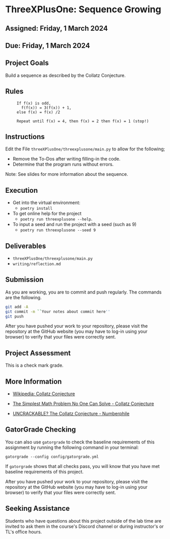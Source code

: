 # ThreeXPlusOne: Sequence Growing

## Assigned: Friday, 1 March 2024

## Due: Friday, 1 March 2024

## Project Goals

Build a sequence as described by the Collatz Conjecture.

## Rules

```
	 If f(x) is odd,
       f(f(x)) = 3(f(x)) + 1,
	 else f(x) = f(x) /2

	 Repeat until f(x) = 4, then f(x) = 2 then f(x) = 1 (stop!)
```

## Instructions

Edit the File `threeXPlusOne/threexplusone/main.py` to allow for the following;

* Remove the To-Dos after writing filling-in the code.
* Determine that the program runs without errors.

Note: See slides for more information about the sequence.

## Execution

* Get into the virtual environment:
   + `poetry install`
* To get online help for the project
   + `poetry run threexplusone --help`. 
* To input a seed and run the project with a seed (such as 9)
   + `poetry run threexplusone --seed 9`

## Deliverables

   * `threeXPlusOne/threexplusone/main.py`
   * `writing/reflection.md`

## Submission

As you are working, you are to commit and push regularly. The commands are the following.

```bash
git add -A
git commit -m ``Your notes about commit here''
git push
```

After you have pushed your work to your repository, please visit the repository at the GitHub website (you may have to log-in using your browser) to verify that your files were correctly sent.

## Project Assessment

This is a check mark grade.

## More Information

+ [Wikipedia: Collatz Conjecture](https://en.wikipedia.org/wiki/Collatz_conjecture)

+ [The Simplest Math Problem No One Can Solve - Collatz Conjecture](https://www.youtube.com/watch?v=094y1Z2wpJg)

+ [UNCRACKABLE? The Collatz Conjecture - Numberphile](https://www.youtube.com/watch?v=5mFpVDpKX70)

## GatorGrade Checking

You can also use `gatorgrade` to check the baseline requirements of this assignment by running the following command in your terminal:

`gatorgrade --config config/gatorgrade.yml`

If `gatorgrade` shows that all checks pass, you will know that you have met baseline requirements of this project.

After you have pushed your work to your repository, please visit the repository at the GitHub website (you may have to log-in using your browser) to verify that your files were correctly sent.

## Seeking Assistance

Students who have questions about this project outside of the lab time are invited to ask them in the course's Discord channel or during instructor's or TL's office hours.